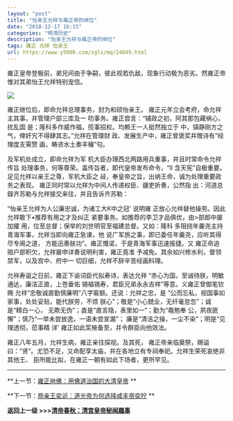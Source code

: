 ```yaml
---
layout: "post"
title: "怡亲王允祥与雍正帝的继位"
date: "2018-12-17 16:15"
categories: "明清历史"
description: "怡亲王允祥与雍正帝的继位"
tags: 雍正 允祥 怡亲王
url: https://www.y5000.com/zgls/mq/24649.html
---
```






雍正皇帝登极前，弟兄间由于争嗣，彼此视若仇敌，现象行动极为恶劣。然雍正帝惟对其弟怡王允祥特别宠信。

![](https://img.y5000.com/uploads/allimg/170804/12-1FP409440H12.jpg)

雍正继位后，即命允祥总理事务，封为和硕怡亲王。 雍正元年立会考府，命允祥主其事，并管理户部三库及一 叻事务。雍正尝言：“辅政之初，阿其那包藏祸心，扰乱国
是；隆科多作威作福，揽事招权。均赖王一人挺然独立于 中，镇静刚方之气，俾奸宄不得肆其志。”允祥在管理财 政、发展生产中，雍正曾褒奖并赠诗有“经理度支需赞
画，畴咨水土奏丰穰”句。

及军机处成立，即命允祥为军 机大臣办理西北两路用兵重事，并且时常命令允祥传旨 处理事务，何等尊荣。盖传旨者，即代皇帝发布命令，“II
含天宪”自极重要。足见允祥以亲王之尊，军机大臣之 敁，奉皇帝之旨，出纳王命，诚为处理重要政务之表现。 雍正同时常以允祥为中间人传递权臣、疆吏折奏，公然指
出：河道总錄齐苏勒与允祥接交来往，并且告诉齐苏勒：

“怡亲王允祥为人公廉忠诚，为诸工大K中之冠' 说明雍 正放心允祥替他操劳。因此允祥敢下•推荐有用之才及纠正 紧要事务。如推荐的李卫才品俱优，由>部郎中屡加擢
用，位至总督；保举的刘世明官至福建总督。又如：隆科 多阻挠年羹尧主持青海军事，允祥当即向雍正急谏，他 说广军旅之事，即已委任年羹尧，应听其得尽专阃之道，
方能迅奏肤功”。雍正慨诺，于是青海军事迅速报捷。又 雍正命追赔户部积欠，允祥屡申详奏说明利害，雍正竟准 予减免。其余如兴修水利，督领禁军，以及宫中、府中一
切巨细，允祥不辞辛苦经画料理。

允祥寿诞之日前，雍正下谕词臣代拟寿诗，表达允祥 “赤心为国，至诚待朕，明敏通达，廉洁正直，上苍垂佑 锡福锡寿，君臣兄弟永永吉祥”等意。义雍正曾御笔钦赐
允祥“忠敬诚直勤慎廉明”八字匾额。还说：允祥之忠，是 “公而忘私，视国事如家事，处处妥贴，能代朕劳，不烦
朕心”；敬是“小心兢业，无纤毫怠忽”；诚是“精白一心， 无欺无伪”；直是“直言隐，表里如一”；勤为“黽勉奉
公，夙夜匪懈”；慎乃“一举未尝放逸，一语未尝宣漏”； 廉是“清洁之操，一尘不染”；明是“见理透彻，莅事精 详' 雍正如此奖掖备至，并令群臣向他效法。

雍正八年五月，允祥生病，雍正亲往探视。及其死， 雍正帝亲临奠祭，赐谥曰：“贤”。尤恐不足，又命配享太庙，并在各地立有专祠奉祀。允祥生荣死哀绝非其他王、
臣所能比拟，在雍正一朝有如此下场者，更所罕见。

* * *

**上一节：[雍正尙佛：用佛道治国的大清皇帝](https://www.y5000.com/zgls/mq/24648.html) **

**下一节：[恭亲王奕䜣：道光帝为何选择咸丰帝奕狞](https://www.y5000.com/zgls/mq/24650.html) **

**返回上一级 >>>[清帝春秋：清宫皇帝秘闻趣事](https://www.y5000.com/zgls/mq/24655.html)**
